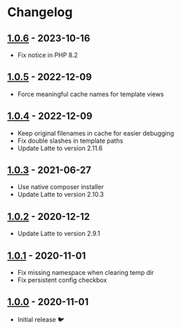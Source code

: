 # Changelog

## [1.0.6] - 2023-10-16

* Fix notice in PHP 8.2

## [1.0.5] - 2022-12-09

* Force meaningful cache names for template views

## [1.0.4] - 2022-12-09

* Keep original filenames in cache for easier debugging
* Fix double slashes in template paths
* Update Latte to version 2.11.6

## [1.0.3] - 2021-06-27

* Use native composer installer
* Update Latte to version 2.10.3

## [1.0.2] - 2020-12-12

* Update Latte to version 2.9.1

## [1.0.1] - 2020-11-01

* Fix missing namespace when clearing temp dir
* Fix persistent config checkbox

## [1.0.0] - 2020-11-01

* Initial release 🐦

[1.0.6]: https://github.com/daun/TemplateEngineLatte/releases/tag/v1.0.6
[1.0.5]: https://github.com/daun/TemplateEngineLatte/releases/tag/v1.0.5
[1.0.4]: https://github.com/daun/TemplateEngineLatte/releases/tag/v1.0.4
[1.0.3]: https://github.com/daun/TemplateEngineLatte/releases/tag/v1.0.3
[1.0.2]: https://github.com/daun/TemplateEngineLatte/releases/tag/v1.0.2
[1.0.1]: https://github.com/daun/TemplateEngineLatte/releases/tag/v1.0.1
[1.0.0]: https://github.com/daun/TemplateEngineLatte/releases/tag/v1.0.0
